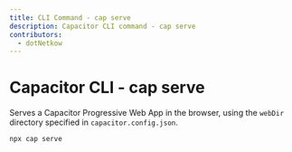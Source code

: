 ```yaml
---
title: CLI Command - cap serve
description: Capacitor CLI command - cap serve
contributors:
  - dotNetkow
---
```


# Capacitor CLI - cap serve

Serves a Capacitor Progressive Web App in the browser, using the `webDir` directory specified in `capacitor.config.json`.

```bash
npx cap serve
```
